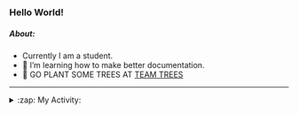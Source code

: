 ### Hello World!

##### About:
- Currently I am a student.
- 🌱 I’m learning how to make better documentation.
- 🌱 GO PLANT SOME TREES AT [TEAM TREES](https://teamtrees.org/)

---
<details>
  <summary>:zap: My Activity:</summary>
  
<!--START_SECTION:waka-->
![Code Time](http://img.shields.io/badge/Code%20Time-1%2C144%20hrs%2046%20mins-blue)

**I'm a Night 🦉** 

```text
🌞 Morning                1346 commits        ██░░░░░░░░░░░░░░░░░░░░░░░   09.00 % 
🌆 Daytime                5364 commits        █████████░░░░░░░░░░░░░░░░   35.85 % 
🌃 Evening                4300 commits        ███████░░░░░░░░░░░░░░░░░░   28.74 % 
🌙 Night                  3953 commits        ███████░░░░░░░░░░░░░░░░░░   26.42 % 
```
📅 **I'm Most Productive on Wednesday** 

```text
Monday                   2272 commits        ████░░░░░░░░░░░░░░░░░░░░░   15.18 % 
Tuesday                  1928 commits        ███░░░░░░░░░░░░░░░░░░░░░░   12.89 % 
Wednesday                3468 commits        ██████░░░░░░░░░░░░░░░░░░░   23.18 % 
Thursday                 1823 commits        ███░░░░░░░░░░░░░░░░░░░░░░   12.18 % 
Friday                   1458 commits        ██░░░░░░░░░░░░░░░░░░░░░░░   09.74 % 
Saturday                 1345 commits        ██░░░░░░░░░░░░░░░░░░░░░░░   08.99 % 
Sunday                   2669 commits        ████░░░░░░░░░░░░░░░░░░░░░   17.84 % 
```


📊 **This Week I Spent My Time On** 

```text
🔥 Editors: 
VS Code                  3 hrs 1 min         █████████████████████████   100.00 % 

🐱‍💻 Projects: 
praise                   2 hrs 51 mins       ████████████████████████░   94.12 % 
impact-graph             5 mins              █░░░░░░░░░░░░░░░░░░░░░░░░   03.01 % 
giveth-dapps-v2          5 mins              █░░░░░░░░░░░░░░░░░░░░░░░░   02.87 % 
```


 Last Updated on 04/07/2023 22:09:52 UTC
<!--END_SECTION:waka-->
</details>
